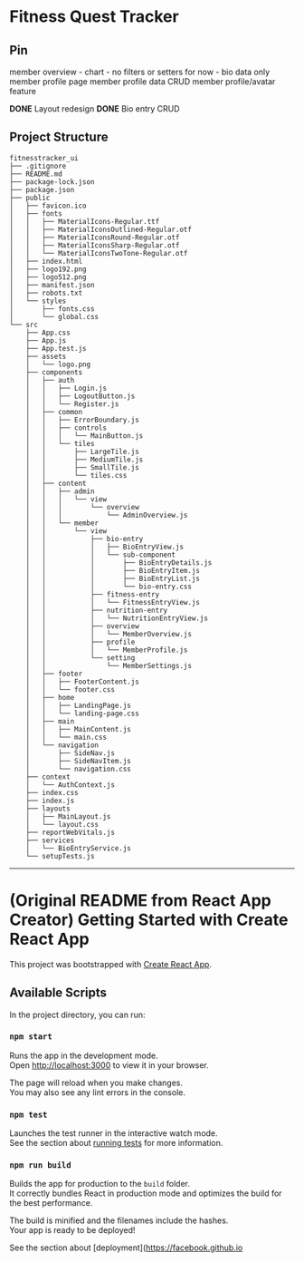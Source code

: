 # Fitness Quest Tracker

## Pin
member overview - chart - no filters or setters for now - bio data only
member profile page
member profile data CRUD
member profile/avatar feature

**DONE** Layout redesign
**DONE** Bio entry CRUD

## Project Structure
```text
fitnesstracker_ui
├── .gitignore
├── README.md
├── package-lock.json
├── package.json
├── public
│   ├── favicon.ico
│   ├── fonts
│   │   ├── MaterialIcons-Regular.ttf
│   │   ├── MaterialIconsOutlined-Regular.otf
│   │   ├── MaterialIconsRound-Regular.otf
│   │   ├── MaterialIconsSharp-Regular.otf
│   │   └── MaterialIconsTwoTone-Regular.otf
│   ├── index.html
│   ├── logo192.png
│   ├── logo512.png
│   ├── manifest.json
│   ├── robots.txt
│   └── styles
│       ├── fonts.css
│       └── global.css
└── src
    ├── App.css
    ├── App.js
    ├── App.test.js
    ├── assets
    │   └── logo.png
    ├── components
    │   ├── auth
    │   │   ├── Login.js
    │   │   ├── LogoutButton.js
    │   │   └── Register.js
    │   ├── common
    │   │   ├── ErrorBoundary.js
    │   │   ├── controls
    │   │   │   └── MainButton.js
    │   │   └── tiles
    │   │       ├── LargeTile.js
    │   │       ├── MediumTile.js
    │   │       ├── SmallTile.js
    │   │       └── tiles.css
    │   ├── content
    │   │   ├── admin
    │   │   │   └── view
    │   │   │       └── overview
    │   │   │           └── AdminOverview.js
    │   │   └── member
    │   │       └── view
    │   │           ├── bio-entry
    │   │           │   ├── BioEntryView.js
    │   │           │   └── sub-component
    │   │           │       ├── BioEntryDetails.js
    │   │           │       ├── BioEntryItem.js
    │   │           │       ├── BioEntryList.js
    │   │           │       └── bio-entry.css
    │   │           ├── fitness-entry
    │   │           │   └── FitnessEntryView.js
    │   │           ├── nutrition-entry
    │   │           │   └── NutritionEntryView.js
    │   │           ├── overview
    │   │           │   └── MemberOverview.js
    │   │           ├── profile
    │   │           │   └── MemberProfile.js
    │   │           └── setting
    │   │               └── MemberSettings.js
    │   ├── footer
    │   │   ├── FooterContent.js
    │   │   └── footer.css
    │   ├── home
    │   │   ├── LandingPage.js
    │   │   └── landing-page.css
    │   ├── main
    │   │   ├── MainContent.js
    │   │   └── main.css
    │   └── navigation
    │       ├── SideNav.js
    │       ├── SideNavItem.js
    │       └── navigation.css
    ├── context
    │   └── AuthContext.js
    ├── index.css
    ├── index.js
    ├── layouts
    │   ├── MainLayout.js
    │   └── layout.css
    ├── reportWebVitals.js
    ├── services
    │   └── BioEntryService.js
    └── setupTests.js
```

---

# (Original README from React App Creator) Getting Started with Create React App

This project was bootstrapped with [Create React App](https://github.com/facebook/create-react-app).

## Available Scripts

In the project directory, you can run:

### `npm start`

Runs the app in the development mode.\
Open [http://localhost:3000](http://localhost:3000) to view it in your browser.

The page will reload when you make changes.\
You may also see any lint errors in the console.

### `npm test`

Launches the test runner in the interactive watch mode.\
See the section about [running tests](https://facebook.github.io/create-react-app/docs/running-tests) for more information.

### `npm run build`

Builds the app for production to the `build` folder.\
It correctly bundles React in production mode and optimizes the build for the best performance.

The build is minified and the filenames include the hashes.\
Your app is ready to be deployed!

See the section about [deployment](https://facebook.github.io
